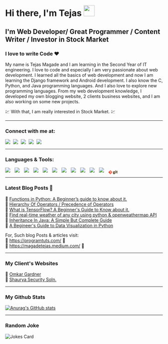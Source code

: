 # Hi there, I'm Tejas <img height="35px" width="35px" src="https://camo.githubusercontent.com/e8e7b06ecf583bc040eb60e44eb5b8e0ecc5421320a92929ce21522dbc34c891/68747470733a2f2f6d656469612e67697068792e636f6d2f6d656469612f6876524a434c467a6361737252346961377a2f67697068792e676966">
## I'm Web Developer/ Great Programmer / Content Writer / Investor in Stock Market
### I love to write Code ❤️

My name is Tejas Magade and I am learning in the Second Year of IT engineering. I love to code and especially I am very passionate about web development. I learned all the basics of web development and now I am learning the Django framework and Android development. I also know the C, Python, and Java programming languages. And I also love to explore new programming languages.
From my web development knowledge, I developed my own blogging website, 2 clients business websites, and I am also working on some new projects.

:chart: With that, I am really interested in Stock Market. :chart:
<hr />

### Connect with me at:
<a href="https://www.linkedin.com/in/thetejasmagade/"><img align="left" width="25px" src="https://cdn.jsdelivr.net/npm/simple-icons@v3/icons/linkedin.svg" /></a>
<a href="https://magadetejas.medium.com/"><img align="left" width="25px" src="https://cdn.jsdelivr.net/npm/simple-icons@v3/icons/medium.svg" /></a>
<a href="https://github.com/thetejasmagade"><img align="left" width="25px" src="https://cdn.jsdelivr.net/npm/simple-icons@v3/icons/github.svg" /></a>
<a href="https://programtuts.com/"><img align="left" width="25px" src="https://www.flaticon.com/svg/vstatic/svg/841/841568.svg?token=exp=1620973260~hmac=85646460242535679a57f3d865907bcd" /></a>
<a href="mailto:magadetejas5@gmail.com"><img align="left" width="25px" src="https://www.flaticon.com/svg/vstatic/svg/725/725643.svg?token=exp=1620977459~hmac=afaaa182e85fcb821ecbcea8adfa564c" /></a>
<br />
<hr />

### Languages & Tools:
<img align="left" width="30px" src="https://www.flaticon.com/svg/vstatic/svg/919/919827.svg?token=exp=1620973918~hmac=745a6ac7951694ec2abce545fbdbc505" />
<img align="left" width="30px" src="https://www.flaticon.com/svg/vstatic/svg/919/919826.svg?token=exp=1620973956~hmac=1f960267cc6a31129013db27594e8758" />
<img align="left" width="30px" src="https://www.flaticon.com/svg/vstatic/svg/541/541509.svg?token=exp=1620974092~hmac=5ea0b12b014e7e58966e50223d000930" />
<img align="left" width="30px" src="https://img.icons8.com/color/2x/django.png" />
<img align="left" width="30px" src="https://www.flaticon.com/svg/vstatic/svg/919/919852.svg?token=exp=1620974155~hmac=f743851d4930a3a8c2e31c8fe8de4fd0" />
<img align="left" width="30px" src="https://www.flaticon.com/svg/vstatic/svg/919/919854.svg?token=exp=1620974304~hmac=346eb92b9d9151f29030e44bd7a8942f" />
<img align="left" width="30px" src="https://www.flaticon.com/svg/vstatic/svg/888/888839.svg?token=exp=1620974395~hmac=a300e205beb003e52bb1aedede45b643" />
<img align="left" width="30px" src="https://www.flaticon.com/svg/vstatic/svg/1199/1199128.svg?token=exp=1620974467~hmac=d3cd22aa0b59d6cd944d4bd3cc74542e" />
<img align="left" width="30px" src="https://img.icons8.com/color/2x/postgreesql.png" />
<img align="left" width="30px" src="https://cdn4.iconfinder.com/data/icons/macaron-1/48/atom-512.png" />
<img align="left" width="30px" src="https://img.icons8.com/color/2x/visual-studio-code-2019.png" />
<img align="left" width="30px" src="https://raw.githubusercontent.com/github/explore/80688e429a7d4ef2fca1e82350fe8e3517d3494d/topics/git/git.png" />
<br />
<hr />

### Latest Blog Posts :closed_book:
:link: <a href="https://magadetejas.medium.com/functions-in-python-a-beginners-guide-to-know-about-it-3b4271701f76">Functions in Python: A Beginner’s guide to know about it.</a><br>
:link: <a href="https://programtuts.com/c-programming/hierarchy-of-operators/hierarchy-of-operators.php">Hierarchy Of Operators / Precedence of Operators</a><br>
:link: <a href="https://programtuts.com/tensorflow/what_is_tensorflow/what_is_tensorflow.php">What is TensorFlow? A Beginner's Guide to Know about it.</a><br>
:link: <a href="https://programtuts.com/python/weather-info/weather-info.php">Find real-time weather of any city using python & openweathermap API</a><br>
:link: <a href="https://programtuts.com/java/inheritance/inheritance-in-java.php">Inheritance In Java: A Simple But Complete Guide </a><br>
:link: <a href="https://programtuts.com/python/data-visualization/data-visualization-in-python.php">A Begineer's Guide to Data Visualization in Python</a><br>

For, Such blog Posts & articles visit:<br>
:link: <a href="https://programtuts.com/">https://programtuts.com/</a> :link:<br>
:link: <a href="https://magadetejas.medium.com/">https://magadetejas.medium.com/</a> :link:
<br>
<hr>

### My Client's Websites
:link: <a href="https://bit.ly/2RVUKC3">Omkar Gardner</a><br>
:link: <a href="https://shaurya-security.web.app/">Shaurya Security Soln.</a>
<br>
<hr>

### My Github Stats
[![Anurag's GitHub stats](https://github-readme-stats.vercel.app/api?username=thetejasmagade&theme=radical)](https://github.com/anuraghazra/github-readme-stats)
<br>
<hr>

### Random Joke
<img src="https://readme-jokes.vercel.app/api" alt="Jokes Card" />

